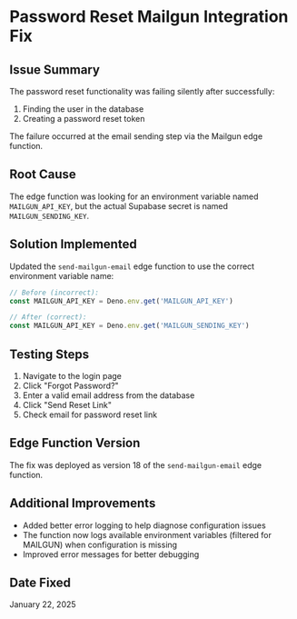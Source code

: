 # Password Reset Mailgun Integration Fix

## Issue Summary
The password reset functionality was failing silently after successfully:
1. Finding the user in the database
2. Creating a password reset token

The failure occurred at the email sending step via the Mailgun edge function.

## Root Cause
The edge function was looking for an environment variable named `MAILGUN_API_KEY`, but the actual Supabase secret is named `MAILGUN_SENDING_KEY`.

## Solution Implemented
Updated the `send-mailgun-email` edge function to use the correct environment variable name:

```typescript
// Before (incorrect):
const MAILGUN_API_KEY = Deno.env.get('MAILGUN_API_KEY')

// After (correct):
const MAILGUN_API_KEY = Deno.env.get('MAILGUN_SENDING_KEY')
```

## Testing Steps
1. Navigate to the login page
2. Click "Forgot Password?"
3. Enter a valid email address from the database
4. Click "Send Reset Link"
5. Check email for password reset link

## Edge Function Version
The fix was deployed as version 18 of the `send-mailgun-email` edge function.

## Additional Improvements
- Added better error logging to help diagnose configuration issues
- The function now logs available environment variables (filtered for MAILGUN) when configuration is missing
- Improved error messages for better debugging

## Date Fixed
January 22, 2025
